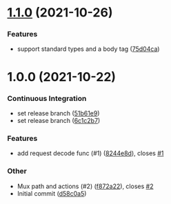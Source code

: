 # [1.1.0](https://github.com/Jesse0Michael/go-request/compare/v1.0.0...v1.1.0) (2021-10-26)

### Features

- support standard types and a body tag ([75d04ca](https://github.com/Jesse0Michael/go-request/commit/75d04cae7f6ce55ce3765ed4934e7d585361559b))

# 1.0.0 (2021-10-22)

### Continuous Integration

- set release branch ([51b61e9](https://github.com/Jesse0Michael/go-request/commit/51b61e90bc89c0defb2d7f479b42f8b2472bf95f))
- set release branch ([6c1c2b7](https://github.com/Jesse0Michael/go-request/commit/6c1c2b7995f3d72f5e9cac556be566095323e4ac))

### Features

- add request decode func (#1) ([8244e8d](https://github.com/Jesse0Michael/go-request/commit/8244e8d3bb430ebd081b01990a44060810f8e89b)), closes [#1](https://github.com/Jesse0Michael/go-request/issues/1)

### Other

- Mux path and actions (#2) ([f872a22](https://github.com/Jesse0Michael/go-request/commit/f872a222da9a902142c824138c1aaabf015c8f8f)), closes [#2](https://github.com/Jesse0Michael/go-request/issues/2)
- Initial commit ([d58c0a5](https://github.com/Jesse0Michael/go-request/commit/d58c0a52faae19cbe932ba6cbd36ffa452a16669))
